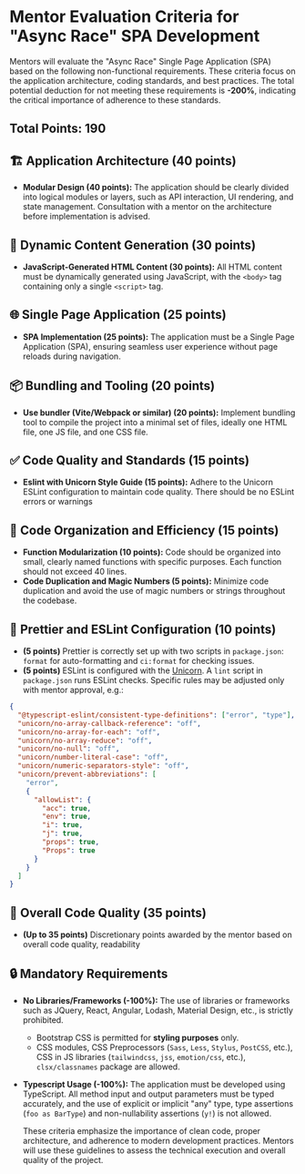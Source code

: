 # Mentor Evaluation Criteria for "Async Race" SPA Development

Mentors will evaluate the "Async Race" Single Page Application (SPA) based on the following non-functional requirements. These criteria focus on the application architecture, coding standards, and best practices. The total potential deduction for not meeting these requirements is **-200%**, indicating the critical importance of adherence to these standards.

## Total Points: 190

## 🏗️ Application Architecture (40 points)

- **Modular Design (40 points):** The application should be clearly divided into logical modules or layers, such as API interaction, UI rendering, and state management. Consultation with a mentor on the architecture before implementation is advised.

## 📜 Dynamic Content Generation (30 points)

- **JavaScript-Generated HTML Content (30 points):** All HTML content must be dynamically generated using JavaScript, with the `<body>` tag containing only a single `<script>` tag.

## 🌐 Single Page Application (25 points)

- **SPA Implementation (25 points):** The application must be a Single Page Application (SPA), ensuring seamless user experience without page reloads during navigation.

## 📦 Bundling and Tooling (20 points)

- **Use bundler (Vite/Webpack or similar) (20 points):** Implement bundling tool to compile the project into a minimal set of files, ideally one HTML file, one JS file, and one CSS file.

## ✅ Code Quality and Standards (15 points)

- **Eslint with Unicorn Style Guide (15 points):** Adhere to the Unicorn ESLint configuration to maintain code quality. There should be no ESLint errors or warnings

## 📏 Code Organization and Efficiency (15 points)

- **Function Modularization (10 points):** Code should be organized into small, clearly named functions with specific purposes. Each function should not exceed 40 lines.
- **Code Duplication and Magic Numbers (5 points):** Minimize code duplication and avoid the use of magic numbers or strings throughout the codebase.

## 🎨 Prettier and ESLint Configuration (10 points)

- **(5 points)** Prettier is correctly set up with two scripts in `package.json`: `format` for auto-formatting and `ci:format` for checking issues.
- **(5 points)** ESLint is configured with the [Unicorn](https://www.npmjs.com/package/eslint-plugin-unicorn). A `lint` script in `package.json` runs ESLint checks.
  Specific rules may be adjusted only with mentor approval, e.g.:

```json
{
  "@typescript-eslint/consistent-type-definitions": ["error", "type"],
  "unicorn/no-array-callback-reference": "off",
  "unicorn/no-array-for-each": "off",
  "unicorn/no-array-reduce": "off",
  "unicorn/no-null": "off",
  "unicorn/number-literal-case": "off",
  "unicorn/numeric-separators-style": "off",
  "unicorn/prevent-abbreviations": [
    "error",
    {
      "allowList": {
        "acc": true,
        "env": true,
        "i": true,
        "j": true,
        "props": true,
        "Props": true
      }
    }
  ]
}
```

## 🌟 Overall Code Quality (35 points)

- **(Up to 35 points)** Discretionary points awarded by the mentor based on overall code quality, readability

## 🔒 Mandatory Requirements

- **No Libraries/Frameworks (-100%):** The use of libraries or frameworks such as JQuery, React, Angular, Lodash, Material Design, etc., is strictly prohibited.
  - Bootstrap CSS is permitted for **styling purposes** only.
  - CSS modules, CSS Preprocessors (`Sass`, `Less`, `Stylus`, `PostCSS`, etc.), CSS in JS libraries (`tailwindcss`, `jss`, `emotion/css`, etc.), `clsx/classnames` package are allowed.

- **Typescript Usage (-100%):** The application must be developed using TypeScript. All method input and output parameters must be typed accurately, and the use of explicit or implicit "any" type, type assertions (`foo as BarType`) and non-nullability assertions (`y!`) is not allowed.

  These criteria emphasize the importance of clean code, proper architecture, and adherence to modern development practices. Mentors will use these guidelines to assess the technical execution and overall quality of the project.
